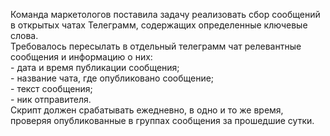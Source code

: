 <p align="left">Команда маркетологов поставила задачу реализовать сбор сообщений в открытых чатах Телеграмм, содержащих определенные ключевые слова.<br>Требовалось пересылать в отдельный телеграмм чат релевантные сообщения и информацию о них:<br>- дата и время публикации сообщения;<br>- название чата, где опубликовано сообщение;<br>- текст сообщения;<br>- ник отправителя.<br>Скрипт должен срабатывать ежедневно, в одно и то же время, проверяя опубликованные в группах сообщения за прошедшие сутки.</p>

###
